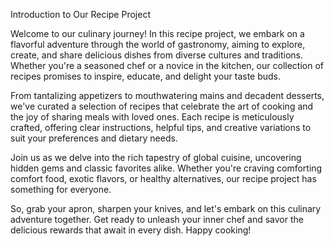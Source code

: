 Introduction to Our Recipe Project

Welcome to our culinary journey! In this recipe project, we embark on a flavorful adventure through the world of gastronomy, aiming to explore, create, and share delicious dishes from diverse cultures and traditions. Whether you're a seasoned chef or a novice in the kitchen, our collection of recipes promises to inspire, educate, and delight your taste buds.

From tantalizing appetizers to mouthwatering mains and decadent desserts, we've curated a selection of recipes that celebrate the art of cooking and the joy of sharing meals with loved ones. Each recipe is meticulously crafted, offering clear instructions, helpful tips, and creative variations to suit your preferences and dietary needs.

Join us as we delve into the rich tapestry of global cuisine, uncovering hidden gems and classic favorites alike. Whether you're craving comforting comfort food, exotic flavors, or healthy alternatives, our recipe project has something for everyone.

So, grab your apron, sharpen your knives, and let's embark on this culinary adventure together. Get ready to unleash your inner chef and savor the delicious rewards that await in every dish. Happy cooking!